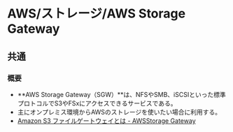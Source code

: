 # AWS/ストレージ/AWS Storage Gateway

## 共通

### 概要

- **AWS Storage Gateway（SGW）**は、NFSやSMB、iSCSIといった標準プロトコルでS3やFSxにアクセスできるサービスである。
- 主にオンプレミス環境からAWSのストレージを使いたい場合に利用する。
- [Amazon S3 ファイルゲートウェイとは - AWSStorage Gateway](https://docs.aws.amazon.com/ja_jp/filegateway/latest/files3/what-is-file-s3.html)
